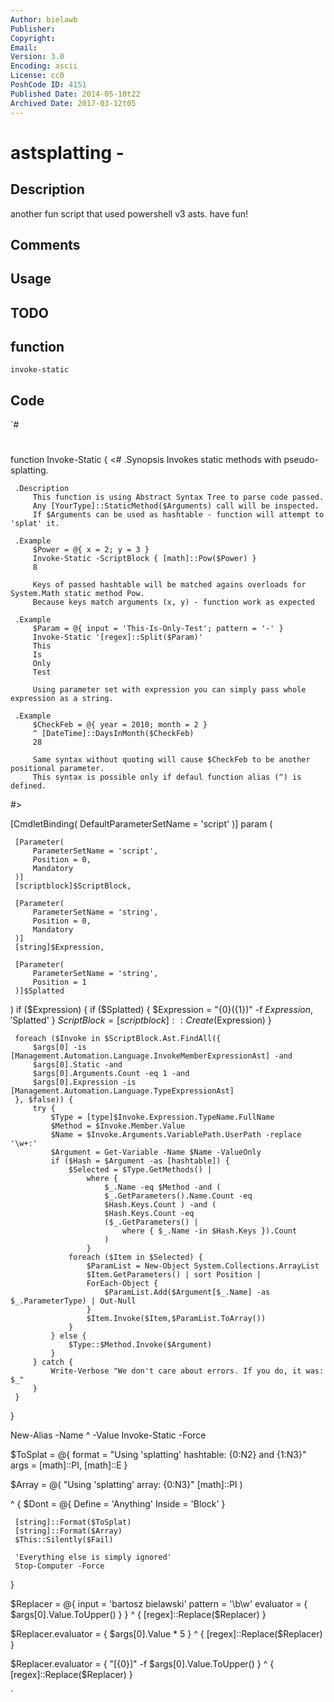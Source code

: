 ```yaml
---
Author: bielawb
Publisher: 
Copyright: 
Email: 
Version: 3.0
Encoding: ascii
License: cc0
PoshCode ID: 4151
Published Date: 2014-05-10t22
Archived Date: 2017-03-12t05
---
```


# astsplatting - 

## Description

another fun script that used powershell v3 asts. have fun!

## Comments



## Usage



## TODO



## function

`invoke-static`

## Code

`#
 #
 
 function Invoke-Static {
 <#
     .Synopsis
         Invokes static methods with pseudo-splatting.
 
     .Description
         This function is using Abstract Syntax Tree to parse code passed.
         Any [YourType]::StaticMethod($Arguments) call will be inspected.
         If $Arguments can be used as hashtable - function will attempt to 'splat' it.
 
     .Example
         $Power = @{ x = 2; y = 3 }
         Invoke-Static -ScriptBlock { [math]::Pow($Power) }
         8
 
         Keys of passed hashtable will be matched agains overloads for System.Math static method Pow.
         Because keys match arguments (x, y) - function work as expected
 
     .Example 
         $Param = @{ input = 'This-Is-Only-Test'; pattern = '-' }
         Invoke-Static '[regex]::Split($Param)'
         This
         Is
         Only
         Test
 
         Using parameter set with expression you can simply pass whole expression as a string.
     
     .Example
         $CheckFeb = @{ year = 2010; month = 2 }
         ^ [DateTime]::DaysInMonth($CheckFeb)
         28
 
         Same syntax without quoting will cause $CheckFeb to be another positional parameter.
         This syntax is possible only if defaul function alias (^) is defined.
 #>
 
 [CmdletBinding(
     DefaultParameterSetName = 'script'
 )]
 param (
     
     [Parameter(
         ParameterSetName = 'script',
         Position = 0,
         Mandatory
     )]
     [scriptblock]$ScriptBlock,
 
     [Parameter(
         ParameterSetName = 'string',
         Position = 0,
         Mandatory
     )]
     [string]$Expression,
 
     [Parameter(
         ParameterSetName = 'string',
         Position = 1
     )]$Splatted
 )
     if ($Expression) {
         if ($Splatted) {
             $Expression = "{0}({1})" -f $Expression, '$Splatted'
         }
         $ScriptBlock = [scriptblock]::Create($Expression)
     }
 
     foreach ($Invoke in $ScriptBlock.Ast.FindAll({
         $args[0] -is [Management.Automation.Language.InvokeMemberExpressionAst] -and
         $args[0].Static -and 
         $args[0].Arguments.Count -eq 1 -and
         $args[0].Expression -is [Management.Automation.Language.TypeExpressionAst]
     }, $false)) {
         try {
             $Type = [type]$Invoke.Expression.TypeName.FullName
             $Method = $Invoke.Member.Value
             $Name = $Invoke.Arguments.VariablePath.UserPath -replace '\w+:'
             $Argument = Get-Variable -Name $Name -ValueOnly
             if ($Hash = $Argument -as [hashtable]) {
                 $Selected = $Type.GetMethods() |
                     where { 
                         $_.Name -eq $Method -and (
                         $_.GetParameters().Name.Count -eq
                         $Hash.Keys.Count ) -and (
                         $Hash.Keys.Count -eq   
                         ($_.GetParameters() | 
                             where { $_.Name -in $Hash.Keys }).Count
                         )
                     }
                 foreach ($Item in $Selected) {
                     $ParamList = New-Object System.Collections.ArrayList
                     $Item.GetParameters() | sort Position |
                     ForEach-Object {
                         $ParamList.Add($Argument[$_.Name] -as $_.ParameterType) | Out-Null
                     }
                     $Item.Invoke($Item,$ParamList.ToArray())
                 }
             } else {
                 $Type::$Method.Invoke($Argument)
             }
         } catch {
             Write-Verbose "We don't care about errors. If you do, it was: $_"
         }    
     }
 }
 
 New-Alias -Name ^ -Value Invoke-Static -Force
 
 
 $ToSplat = @{
     format = "Using 'splatting' hashtable: {0:N2} and {1:N3}"
     args = [math]::PI, [math]::E
 }
 
 $Array = @(
     "Using 'splatting' array: {0:N3}"
     [math]::PI
 )
 
 ^ { 
     $Dont = @{
         Define = 'Anything'
         Inside = 'Block'
     }
 
     [string]::Format($ToSplat) 
     [string]::Format($Array)
     $This::Silently($Fail)
     
     'Everything else is simply ignored'
     Stop-Computer -Force
 }
 
 $Replacer = @{
     input = 'bartosz bielawski'
     pattern = '\b\w'
     evaluator = { $args[0].Value.ToUpper() }
 }
 ^ { [regex]::Replace($Replacer) }
 
 $Replacer.evaluator = { $args[0].Value * 5 }
 ^ { [regex]::Replace($Replacer) }
 
 $Replacer.evaluator = { "[{0}]" -f $args[0].Value.ToUpper() }
 ^ { [regex]::Replace($Replacer) }
 
`

